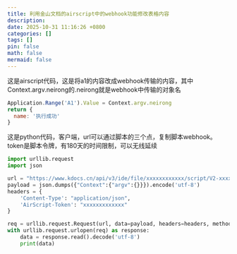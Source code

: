 ```yaml
---
title: 利用金山文档的airscript中的webhook功能修改表格内容
description: 
date: 2025-10-31 11:16:26 +0800
categories: []
tags: []
pin: false
math: false
mermaid: false
---
```

这是airscript代码，这是将a1的内容改成webhook传输的内容，其中Context.argv.neirong的.neirong就是webhook中传输的对象名

```javascript
Application.Range('A1').Value = Context.argv.neirong
return {
  name: '执行成功'
}
```


这是python代码，客户端，url可以通过脚本的三个点，复制脚本webhook。token是脚本令牌，有180天的时间限制，可以无线延续


```python
import urllib.request
import json

url = "https://www.kdocs.cn/api/v3/ide/file/xxxxxxxxxxxx/script/V2-xxxxxxxxxxxx/sync_task"
payload = json.dumps({"Context":{"argv":{}}}).encode('utf-8')
headers = {
    'Content-Type': "application/json",
    'AirScript-Token': "xxxxxxxxxxxxx"
}

req = urllib.request.Request(url, data=payload, headers=headers, method='POST')
with urllib.request.urlopen(req) as response:
    data = response.read().decode('utf-8')
    print(data)

```